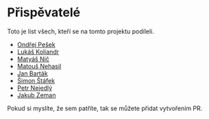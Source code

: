 # Přispěvatelé

Toto je list všech, kteří se na tomto projektu podíleli.

- [Ondřej Pešek](https://github.com/iTzBoboCz)
- [Lukáš Koliandr](https://github.com/Lukide0)
- [Matyáš Nič](https://github.com/MaN8fy)
- [Matouš Nehasil](https://github.com/maaatlaaa)
- [Jan Barták](https://github.com/GrimGames)
- [Šimon Štáfek](https://github.com/sajmon134)
- [Petr Nejedlý](https://github.com/nejedlypetr)
- [Jakub Zeman](https://github.com/NormalKokoNut)

Pokud si myslíte, že sem patříte, tak se můžete přidat vytvořením PR.

